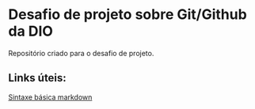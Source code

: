 # Desafio de projeto sobre Git/Github da DIO
Repositório criado para o desafio de projeto.
## Links úteis:
[Sintaxe básica markdown](https://www.markdownguide.org/basic-syntax/)
